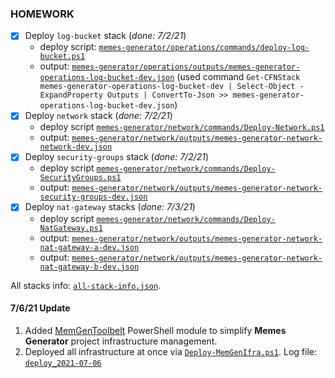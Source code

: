 ### HOMEWORK
 - [x] Deploy `log-bucket` stack (_done: 7/2/21_)
    - deploy script: [`memes-generator/operations/commands/deploy-log-bucket.ps1`](memes-generator/operations/commands/Deploy-LogBucket.ps1)
    - output: [`memes-generator/operations/outputs/memes-generator-operations-log-bucket-dev.json`](memes-generator/operations/outputs/memes-generator-operations-log-bucket-dev.json) (used command `Get-CFNStack memes-generator-operations-log-bucket-dev | Select-Object -ExpandProperty Outputs | ConvertTo-Json >> memes-generator-operations-log-bucket-dev.json`)
 - [x] Deploy `network` stack (_done: 7/2/21_)
    - deploy script [`memes-generator/network/commands/Deploy-Network.ps1`](memes-generator/network/commands/Deploy-Network.ps1)
    - output: [`memes-generator/network/outputs/memes-generator-network-network-dev.json`](memes-generator/network/outputs/memes-generator-network-network-dev.json)
 - [x] Deploy `security-groups` stack (_done: 7/2/21_)
    - deploy script [`memes-generator/network/commands/Deploy-SecurityGroups.ps1`](memes-generator/network/commands/Deploy-SecurityGroups.ps1)
    - output: [`memes-generator/network/outputs/memes-generator-network-security-groups-dev.json`](memes-generator/network/outputs/memes-generator-network-security-groups-dev.json)
 - [x] Deploy `nat-gateway` stacks (_done: 7/3/21_)
    - deploy script [`memes-generator/network/commands/Deploy-NatGateway.ps1`](memes-generator/network/commands/Deploy-NatGateway.ps1)
    - output: [`memes-generator/network/outputs/memes-generator-network-nat-gateway-a-dev.json`](memes-generator/network/outputs/memes-generator-network-nat-gateway-a-dev.json)
    - output: [`memes-generator/network/outputs/memes-generator-network-nat-gateway-b-dev.json`](memes-generator/network/outputs/memes-generator-network-nat-gateway-b-dev.json)

All stacks info: [`all-stack-info.json`](all-stacks-info.json).

#### 7/6/21 Update
1. Added [MemGenToolbelt](../toolbelt/README.md) PowerShell module to simplify **Memes Generator** project infrastructure management.
1. Deployed all infrastructure at once via [`Deploy-MemGenIfra.ps1`](./Deploy-MemGenInfra.ps1). Log file: [`deploy_2021-07-06`](deploy_2021-07-06.log)